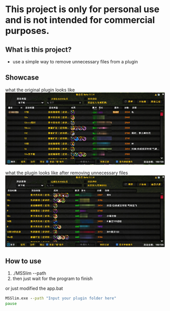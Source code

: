# This project is only for personal use and is not intended for commercial purposes.

## What is this project?
* use a simple way to remove unnecessary files from a plugin 

## Showcase

what the original plugin looks like
![image](images/origin.png)

what the plugin looks like after removing unnecessary files
![image](images/after.png)


## How to use
1. ./MSSlim --path <the plugin folder> 
2. then just wait for the program to finish

or just modified the app.bat 
```bat
MSSlim.exe --path "Input your plugin folder here"
pause
```